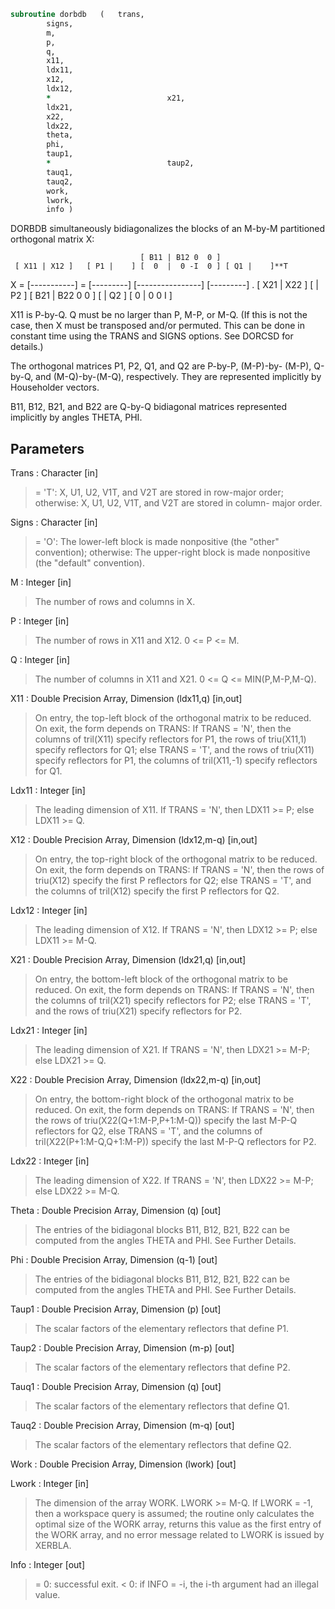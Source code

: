 ```fortran
subroutine dorbdb	(	trans,
		signs,
		m,
		p,
		q,
		x11,
		ldx11,
		x12,
		ldx12,
		*                          x21,
		ldx21,
		x22,
		ldx22,
		theta,
		phi,
		taup1,
		*                          taup2,
		tauq1,
		tauq2,
		work,
		lwork,
		info )
```

 DORBDB simultaneously bidiagonalizes the blocks of an M-by-M
 partitioned orthogonal matrix X:

                                 [ B11 | B12 0  0 ]
     [ X11 | X12 ]   [ P1 |    ] [  0  |  0 -I  0 ] [ Q1 |    ]**T
 X = [-----------] = [---------] [----------------] [---------]   .
     [ X21 | X22 ]   [    | P2 ] [ B21 | B22 0  0 ] [    | Q2 ]
                                 [  0  |  0  0  I ]

 X11 is P-by-Q. Q must be no larger than P, M-P, or M-Q. (If this is
 not the case, then X must be transposed and/or permuted. This can be
 done in constant time using the TRANS and SIGNS options. See DORCSD
 for details.)

 The orthogonal matrices P1, P2, Q1, and Q2 are P-by-P, (M-P)-by-
 (M-P), Q-by-Q, and (M-Q)-by-(M-Q), respectively. They are
 represented implicitly by Householder vectors.

 B11, B12, B21, and B22 are Q-by-Q bidiagonal matrices represented
 implicitly by angles THETA, PHI.

## Parameters
Trans : Character [in]
> = 'T':      X, U1, U2, V1T, and V2T are stored in row-major
> order;
> otherwise:  X, U1, U2, V1T, and V2T are stored in column-
> major order.

Signs : Character [in]
> = 'O':      The lower-left block is made nonpositive (the
> "other" convention);
> otherwise:  The upper-right block is made nonpositive (the
> "default" convention).

M : Integer [in]
> The number of rows and columns in X.

P : Integer [in]
> The number of rows in X11 and X12. 0 <= P <= M.

Q : Integer [in]
> The number of columns in X11 and X21. 0 <= Q <=
> MIN(P,M-P,M-Q).

X11 : Double Precision Array, Dimension (ldx11,q) [in,out]
> On entry, the top-left block of the orthogonal matrix to be
> reduced. On exit, the form depends on TRANS:
> If TRANS = 'N', then
> the columns of tril(X11) specify reflectors for P1,
> the rows of triu(X11,1) specify reflectors for Q1;
> else TRANS = 'T', and
> the rows of triu(X11) specify reflectors for P1,
> the columns of tril(X11,-1) specify reflectors for Q1.

Ldx11 : Integer [in]
> The leading dimension of X11. If TRANS = 'N', then LDX11 >=
> P; else LDX11 >= Q.

X12 : Double Precision Array, Dimension (ldx12,m-q) [in,out]
> On entry, the top-right block of the orthogonal matrix to
> be reduced. On exit, the form depends on TRANS:
> If TRANS = 'N', then
> the rows of triu(X12) specify the first P reflectors for
> Q2;
> else TRANS = 'T', and
> the columns of tril(X12) specify the first P reflectors
> for Q2.

Ldx12 : Integer [in]
> The leading dimension of X12. If TRANS = 'N', then LDX12 >=
> P; else LDX11 >= M-Q.

X21 : Double Precision Array, Dimension (ldx21,q) [in,out]
> On entry, the bottom-left block of the orthogonal matrix to
> be reduced. On exit, the form depends on TRANS:
> If TRANS = 'N', then
> the columns of tril(X21) specify reflectors for P2;
> else TRANS = 'T', and
> the rows of triu(X21) specify reflectors for P2.

Ldx21 : Integer [in]
> The leading dimension of X21. If TRANS = 'N', then LDX21 >=
> M-P; else LDX21 >= Q.

X22 : Double Precision Array, Dimension (ldx22,m-q) [in,out]
> On entry, the bottom-right block of the orthogonal matrix to
> be reduced. On exit, the form depends on TRANS:
> If TRANS = 'N', then
> the rows of triu(X22(Q+1:M-P,P+1:M-Q)) specify the last
> M-P-Q reflectors for Q2,
> else TRANS = 'T', and
> the columns of tril(X22(P+1:M-Q,Q+1:M-P)) specify the last
> M-P-Q reflectors for P2.

Ldx22 : Integer [in]
> The leading dimension of X22. If TRANS = 'N', then LDX22 >=
> M-P; else LDX22 >= M-Q.

Theta : Double Precision Array, Dimension (q) [out]
> The entries of the bidiagonal blocks B11, B12, B21, B22 can
> be computed from the angles THETA and PHI. See Further
> Details.

Phi : Double Precision Array, Dimension (q-1) [out]
> The entries of the bidiagonal blocks B11, B12, B21, B22 can
> be computed from the angles THETA and PHI. See Further
> Details.

Taup1 : Double Precision Array, Dimension (p) [out]
> The scalar factors of the elementary reflectors that define
> P1.

Taup2 : Double Precision Array, Dimension (m-p) [out]
> The scalar factors of the elementary reflectors that define
> P2.

Tauq1 : Double Precision Array, Dimension (q) [out]
> The scalar factors of the elementary reflectors that define
> Q1.

Tauq2 : Double Precision Array, Dimension (m-q) [out]
> The scalar factors of the elementary reflectors that define
> Q2.

Work : Double Precision Array, Dimension (lwork) [out]

Lwork : Integer [in]
> The dimension of the array WORK. LWORK >= M-Q.
> If LWORK = -1, then a workspace query is assumed; the routine
> only calculates the optimal size of the WORK array, returns
> this value as the first entry of the WORK array, and no error
> message related to LWORK is issued by XERBLA.

Info : Integer [out]
> = 0:  successful exit.
> < 0:  if INFO = -i, the i-th argument had an illegal value.


